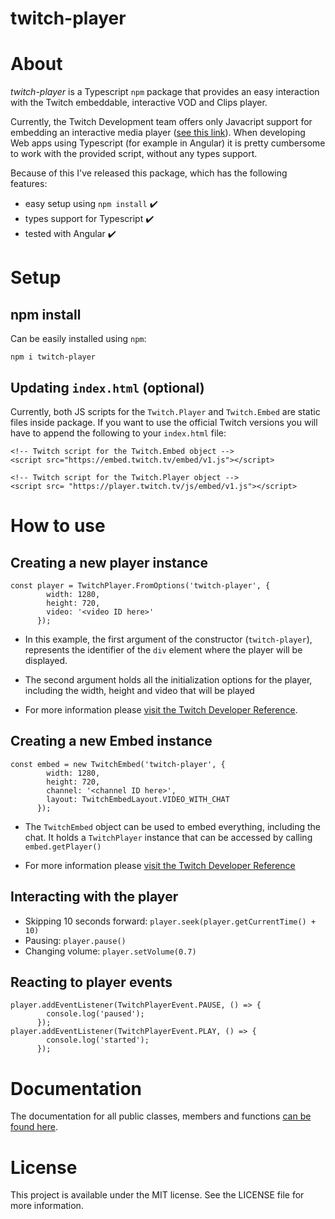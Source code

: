 # twitch-player

# About

*twitch-player* is a Typescript `npm` package that provides an easy interaction with the
Twitch embeddable, interactive VOD and Clips player.

Currently, the Twitch Development team offers only Javacript support for embedding an interactive
media player ([see this link](https://dev.twitch.tv/docs/embed/video-and-clips#interactive-frames-for-live-streams-and-vods)).
When developing Web apps using Typescript (for example in Angular) 
it is pretty cumbersome to work with the provided script, without any types support.

Because of this I've released this package, which has the following features:

* easy setup using `npm install` :heavy_check_mark:
* types support for Typescript :heavy_check_mark:
* tested with Angular :heavy_check_mark:

# Setup

## npm install
Can be easily installed using `npm`:
```
npm i twitch-player
```
## Updating `index.html` (optional)

Currently, both JS scripts for the `Twitch.Player` and `Twitch.Embed` are static files inside package.
If you want to use the official Twitch versions you will have to append the following to your `index.html` file:
```
<!-- Twitch script for the Twitch.Embed object -->
<script src="https://embed.twitch.tv/embed/v1.js"></script>

<!-- Twitch script for the Twitch.Player object -->
<script src= "https://player.twitch.tv/js/embed/v1.js"></script>
```

# How to use

## Creating a new player instance

```
const player = TwitchPlayer.FromOptions('twitch-player', {
        width: 1280,
        height: 720,
        video: '<video ID here>'
      });
```

* In this example, the first argument of the constructor (`twitch-player`),
represents the identifier of the `div` element where the player will be displayed.

* The second argument holds all the initialization options for the player, 
including the width, height and video that will be played

* For more information please [visit the Twitch Developer Reference](https://dev.twitch.tv/docs/embed/video-and-clips#interactive-frames-for-live-streams-and-vods).

## Creating a new Embed instance
```
const embed = new TwitchEmbed('twitch-player', {
        width: 1280,
        height: 720,
        channel: '<channel ID here>',
        layout: TwitchEmbedLayout.VIDEO_WITH_CHAT
      });
```

* The `TwitchEmbed` object can be used to embed everything, including the chat.
It holds a `TwitchPlayer` instance that can be accessed by calling `embed.getPlayer()`

* For more information please [visit the Twitch Developer Reference](https://dev.twitch.tv/docs/embed/everything#usage)

## Interacting with the player

* Skipping 10 seconds forward: `player.seek(player.getCurrentTime() + 10)`
* Pausing: `player.pause()`
* Changing volume: `player.setVolume(0.7)`

## Reacting to player events

```
player.addEventListener(TwitchPlayerEvent.PAUSE, () => {
        console.log('paused');
      });
player.addEventListener(TwitchPlayerEvent.PLAY, () => {
        console.log('started');
      });
```

# Documentation

The documentation for all public classes, members and functions [can be found here](https://frozencure.github.io/twitch-player/).

# License

This project is available under the MIT license. See the LICENSE file for more information.



